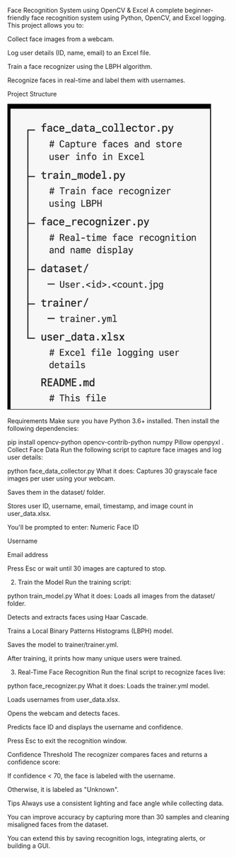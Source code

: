 Face Recognition System using OpenCV & Excel
A complete beginner-friendly face recognition system using Python, OpenCV, and Excel logging. This project allows you to:

Collect face images from a webcam.

Log user details (ID, name, email) to an Excel file.

Train a face recognizer using the LBPH algorithm.

Recognize faces in real-time and label them with usernames.

 Project Structure

 
![Image Alt](https://github.com/Aalap808/swasthya_sahaya/blob/015c1fc6a8ac9de1a2b0512ff55c7dd447aa5c38/image.png)


Requirements
Make sure you have Python 3.6+ installed. Then install the following dependencies:


pip install opencv-python opencv-contrib-python numpy Pillow openpyxl
. Collect Face Data
Run the following script to capture face images and log user details:


python face_data_collector.py
What it does:
Captures 30 grayscale face images per user using your webcam.

Saves them in the dataset/ folder.

Stores user ID, username, email, timestamp, and image count in user_data.xlsx.

You'll be prompted to enter:
Numeric Face ID

Username

Email address

 Press Esc or wait until 30 images are captured to stop.

2. Train the Model
Run the training script:


python train_model.py
What it does:
Loads all images from the dataset/ folder.

Detects and extracts faces using Haar Cascade.

Trains a Local Binary Patterns Histograms (LBPH) model.

Saves the model to trainer/trainer.yml.

 After training, it prints how many unique users were trained.

 3. Real-Time Face Recognition
Run the final script to recognize faces live:


python face_recognizer.py
What it does:
Loads the trainer.yml model.

Loads usernames from user_data.xlsx.

Opens the webcam and detects faces.

Predicts face ID and displays the username and confidence.

Press Esc to exit the recognition window.

 Confidence Threshold
The recognizer compares faces and returns a confidence score:

If confidence < 70, the face is labeled with the username.

Otherwise, it is labeled as "Unknown".

 Tips
Always use a consistent lighting and face angle while collecting data.

You can improve accuracy by capturing more than 30 samples and cleaning misaligned faces from the dataset.

You can extend this by saving recognition logs, integrating alerts, or building a GUI.
